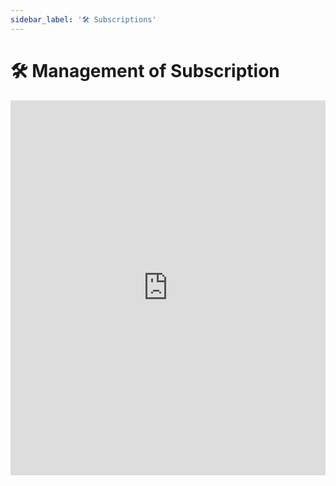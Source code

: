 ```yaml
---
sidebar_label: '🛠 Subscriptions'
---
```


# 🛠 Management of Subscription

<iframe width="100%" height="600px" src="https://www.youtube.com/embed/W-cE9C7W_XI" title="YouTube video player" frameborder="0" allow="accelerometer; autoplay; clipboard-write; encrypted-media; gyroscope; picture-in-picture" allowfullscreen></iframe>